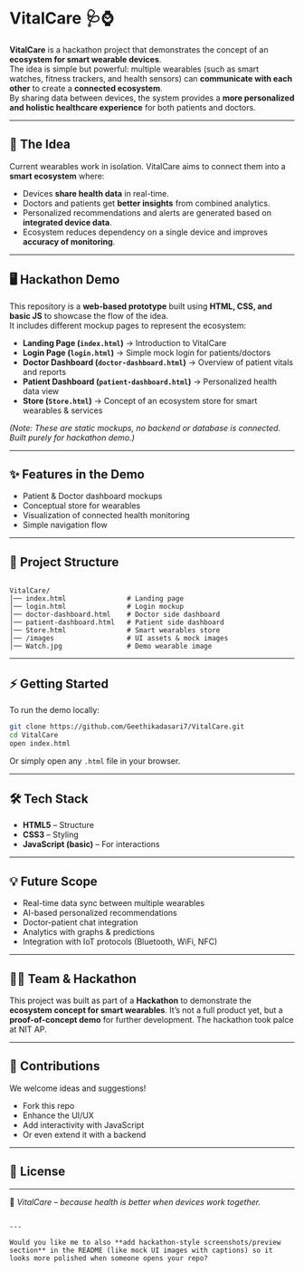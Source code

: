 # VitalCare 🩺⌚

**VitalCare** is a hackathon project that demonstrates the concept of an **ecosystem for smart wearable devices**.  
The idea is simple but powerful: multiple wearables (such as smart watches, fitness trackers, and health sensors) can **communicate with each other** to create a **connected ecosystem**.  
By sharing data between devices, the system provides a **more personalized and holistic healthcare experience** for both patients and doctors.

---

## 🚀 The Idea
Current wearables work in isolation. VitalCare aims to connect them into a **smart ecosystem** where:
- Devices **share health data** in real-time.  
- Doctors and patients get **better insights** from combined analytics.  
- Personalized recommendations and alerts are generated based on **integrated device data**.  
- Ecosystem reduces dependency on a single device and improves **accuracy of monitoring**.

---

## 🖥️ Hackathon Demo
This repository is a **web-based prototype** built using **HTML, CSS, and basic JS** to showcase the flow of the idea.  
It includes different mockup pages to represent the ecosystem:

- **Landing Page (`index.html`)** → Introduction to VitalCare  
- **Login Page (`login.html`)** → Simple mock login for patients/doctors  
- **Doctor Dashboard (`doctor-dashboard.html`)** → Overview of patient vitals and reports  
- **Patient Dashboard (`patient-dashboard.html`)** → Personalized health data view  
- **Store (`Store.html`)** → Concept of an ecosystem store for smart wearables & services  

*(Note: These are static mockups, no backend or database is connected. Built purely for hackathon demo.)*

---

## ✨ Features in the Demo
- Patient & Doctor dashboard mockups  
- Conceptual store for wearables  
- Visualization of connected health monitoring  
- Simple navigation flow  

---

## 📂 Project Structure
```

VitalCare/
│── index.html               # Landing page
│── login.html               # Login mockup
│── doctor-dashboard.html    # Doctor side dashboard
│── patient-dashboard.html   # Patient side dashboard
│── Store.html               # Smart wearables store
│── /images                  # UI assets & mock images
│── Watch.jpg                # Demo wearable image

````

---

## ⚡ Getting Started
To run the demo locally:
```bash
git clone https://github.com/Geethikadasari7/VitalCare.git
cd VitalCare
open index.html
````

Or simply open any `.html` file in your browser.

---

## 🛠️ Tech Stack

* **HTML5** – Structure
* **CSS3** – Styling
* **JavaScript (basic)** – For interactions

---

## 💡 Future Scope

* Real-time data sync between multiple wearables
* AI-based personalized recommendations
* Doctor-patient chat integration
* Analytics with graphs & predictions
* Integration with IoT protocols (Bluetooth, WiFi, NFC)

---

## 👩‍💻 Team & Hackathon

This project was built as part of a **Hackathon** to demonstrate the **ecosystem concept for smart wearables**.
It’s not a full product yet, but a **proof-of-concept demo** for further development.
The hackathon took palce at NIT AP.

---

## 🤝 Contributions

We welcome ideas and suggestions!

* Fork this repo
* Enhance the UI/UX
* Add interactivity with JavaScript
* Or even extend it with a backend

---

## 📜 License

---

🌟 *VitalCare – because health is better when devices work together.*

```

---

Would you like me to also **add hackathon-style screenshots/preview section** in the README (like mock UI images with captions) so it looks more polished when someone opens your repo?
```
